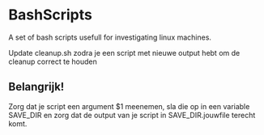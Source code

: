BashScripts
===========

A set of bash scripts usefull for investigating linux machines.

Update cleanup.sh zodra je een script met nieuwe output hebt om de cleanup correct te houden

## Belangrijk! 
Zorg dat je script een argument $1 meenemen, sla die op in een variable SAVE\_DIR en zorg dat de output van je script in SAVE\_DIR\.jouwfile terecht komt.
